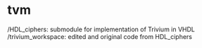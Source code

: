 # tvm

/HDL_ciphers: submodule for implementation of Trivium in VHDL
/trivium_workspace: edited and original code from HDL_ciphers

